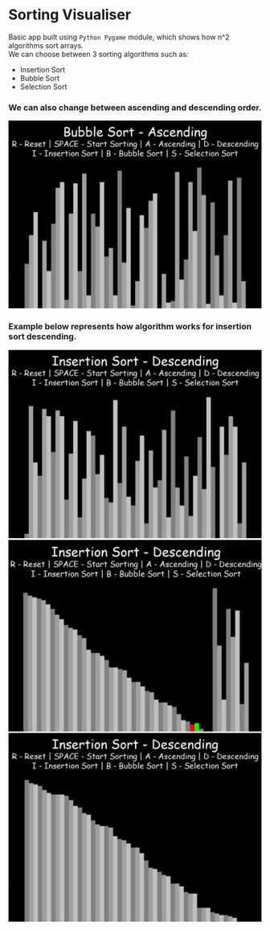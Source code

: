 # Sorting Visualiser
Basic app built using `Python Pygame` module, which shows how n^2 algorithms sort arrays.  
We can choose between 3 sorting algorithms such as:  
* Insertion Sort  
* Bubble Sort  
* Selection Sort 

  
### We can also change between **ascending** and **descending** order.
![Bubble](BSaunsorted.png)
### Example below represents how algorithm works for **insertion sort descending**.
![Insert](ISdunsorted.png)
![Insert](ISdsorting.png)
![Insert](ISdsorted.png)





